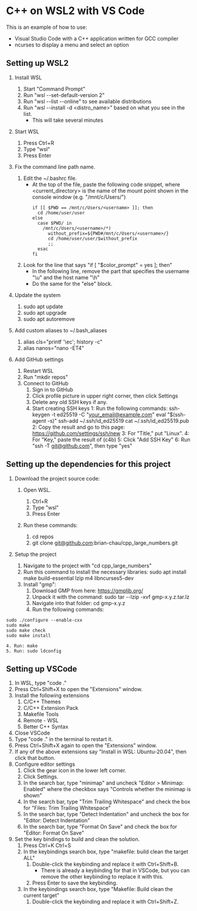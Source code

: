 # C++ on WSL2 with VS Code

This is an example of how to use:
* Visual Studio Code with a C++ application written for GCC compiler
* ncurses to display a menu and select an option

## Setting up WSL2
1. Install WSL
    1. Start "Command Prompt"
    2. Run "wsl --set-default-version 2"
    3. Run "wsl --list --online" to see available distributions
    4. Run "wsl --install -d <distro_name>" based on what you see in the list.
        * This will take several minutes

2. Start WSL
    1. Press Ctrl+R
    2. Type "wsl"
    3. Press Enter

3. Fix the command line path name.
    1. Edit the ~/.bashrc file.
        * At the top of the file, paste the following code snippet, where <current_directory> is the name of the 
          mount point shown in the console window (e.g. "/mnt/c/Users/<username>")
            ```
            if [[ $PWD == /mnt/c/Users/<username> ]]; then
              cd /home/user/user
            else
              case $PWD/ in
                /mnt/c/Users/<username>/*)
                  without_prefix=${PWD#/mnt/c/Users/<username>/}
                  cd /home/user/user/$without_prefix
                  ;;
              esac
            fi
            ```
    2. Look for the line that says "if [ "$color_prompt" = yes ]; then"
        * In the following line, remove the part that specifies the username "\u" and the host name "\h"
        * Do the same for the "else" block.

4. Update the system
    1. sudo apt update
    2. sudo apt upgrade
    3. sudo apt autoremove

5. Add custom aliases to ~/.bash_aliases
    1. alias cls="printf '\ec'; history -c"
    2. alias nanos="nano -ET4"

6. Add GitHub settings
    1. Restart WSL
    2. Run "mkdir repos"
    3. Connect to GitHub
        1. Sign in to GitHub
        2. Click profile picture in upper right corner, then click Settings
        3. Delete any old SSH keys if any.
        4. Start creating SSH keys
            1: Run the following commands:
                ssh-keygen -t ed25519 -C "your_email@example.com"
                eval "$(ssh-agent -s)"
                ssh-add ~/.ssh/id_ed25519
                cat ~/.ssh/id_ed25519.pub
            2: Copy the result and go to this page: https://github.com/settings/ssh/new
            3: For "Title," put "Linux".
            4: For "Key," paste the result of (c4b)
            5: Click "Add SSH Key"
            6: Run "ssh -T git@github.com", then type "yes"

## Setting up the dependencies for this project
1. Download the project source code:
    1. Open WSL.
        1. Ctrl+R
        2. Type "wsl"
        3. Press Enter

    2. Run these commands:
        1. cd repos
        2. git clone git@github.com:brian-chau/cpp_large_numbers.git

2. Setup the project
    1. Navigate to the project with "cd cpp_large_numbers"
    2. Run this command to install the necessary libraries: sudo apt install make build-essential lzip m4 libncurses5-dev
    3. Install "gmp":
        1. Download GMP from here: https://gmplib.org/
        2. Unpack it with the command: sudo tar --lzip -xvf gmp-x.y.z.tar.lz
        3. Navigate into that folder: cd gmp-x.y.z
        4. Run the following commands:
```
sudo ./configure --enable-cxx
sudo make
sudo make check
sudo make install
```
    4. Run: make
    5. Run: sudo ldconfig

## Setting up VSCode
1. In WSL, type "code ."
2. Press Ctrl+Shift+X to open the "Extensions" window.
3. Install the following extensions
    1. C/C++ Themes
    2. C/C++ Extension Pack
    3. Makefile Tools
    4. Remote - WSL
    5. Better C++ Syntax
4. Close VSCode
5. Type "code ." in the terminal to restart it.
6. Press Ctrl+Shift+X again to open the "Extensions" window.
7. If any of the above extensions say "Install in WSL: Ubuntu-20.04", then click that button.
8. Configure editor settings
    1. Click the gear icon in the lower left corner.
    2. Click Settings.
    3. In the search bar, type "minimap" and uncheck "Editor > Minimap: Enabled" where the checkbox says "Controls whether the minimap is shown"
    4. In the search bar, type "Trim Trailing Whitespace" and check the box for "Files: Trim Trailing Whitespace"
    5. In the search bar, type "Detect Indentation" and uncheck the box for "Editor: Detect Indentation"
    6. In the search bar, type "Format On Save" and check the box for "Editor: Format On Save"
9. Set the key bindings to build and clean the solution.
    1. Press Ctrl+K Ctrl+S
    2. In the keybindings search box, type "makefile: build clean the target ALL"
        1. Double-click the keybinding and replace it with Ctrl+Shift+B.
            * There is already a keybinding for that in VSCode, but you can remove the other keybinding to replace it with this.
        2. Press Enter to save the keybinding.
    3. In the keybindings search box, type "Makefile: Build clean the current target"
        1. Double-click the keybinding and replace it with Ctrl+Shift+Z.